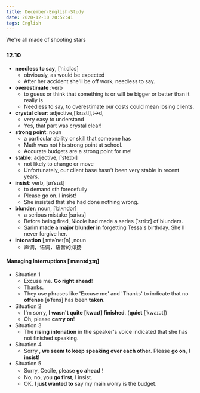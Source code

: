 ```yaml
---
title: December-English-Study
date: 2020-12-10 20:52:41
tags: English
---
```




We're all made of shooting stars
<!--more-->

### 12.10
- **needless to say**, [ˈniːdləs]
  - obviously, as would be expected
  - After her accident she'll be off work, needless to say.
- **overestimate** :verb
  - to guess or think that something is or will be bigger or better than it really is
  - Needless to say, to overestimate our costs could mean losing clients.
- **crystal clear**: adjective,[ˈkrɪstl],t->d, 
  - very easy to understand
  - Yes, that part was crystal clear!
- **strong point**: noun
  - a particular ability or skill that someone has
  - Math was not his strong point at school.
  - Accurate budgets are a strong point for me!
- **stable**: adjective, [ˈsteɪbl]
  - not likely to change or move
  - Unfortunately, our client base hasn't been very stable in recent years.
- **insist**: verb, [ɪnˈsɪst]
  - to demand sth forecefully
  - Please go on. I insist!
  - She insisted that she had done nothing wrong.
- **blunder**: noun, [ˈblʌndər]
  - a serious mistake  [sɪriəs]
  - Before being fired, Nicole had made a series [ˈsɪriːz] of blunders.
  - Sarim **made a major blunder in** forgetting Tessa's birthday. She'll never forgive her.
- **intonation** [ˌɪntəˈneɪʃn] ,noun
  - 声调，语调，语音的抑扬


#### **Managing Interruptions** [ˈmænɪdʒɪŋ]

- Situation 1
  - Excuse me. **Go right ahead**!
  - Thanks.
  - They use phrases like 'Excuse me' and 'Thanks' to indicate that no **offense** [əˈfens] has been **taken**.
- Situation 2
  - I'm sorry, **I wasn't quite [kwaɪt] finished**. (**quiet** [ˈkwaɪət])
  - Oh, please **carry on**!
- Situation 3
  - The **rising intonation** in the speaker's voice indicated that she has not finished speaking.
- Situation 4
  - Sorry , **we seem to keep speaking over each other**. Please **go on**, **I insist**!
- Situation 5
  - Sorry, Cecile, please **go ahead**！
  - No, no, you **go first**, I insist.
  - OK. **I just wanted to** say my main worry is the budget.








 
